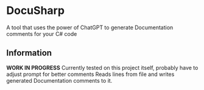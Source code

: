 # DocuSharp
 A tool that uses the power of ChatGPT to generate Documentation comments for your C# code

## Information
**WORK IN PROGRESS**
Currently tested on this project itself, probably have to adjust prompt for better comments
Reads lines from file and writes generated Documentation comments to it.

